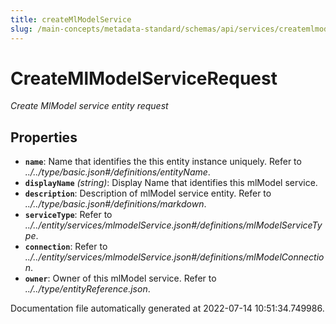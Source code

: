 ```yaml
---
title: createMlModelService
slug: /main-concepts/metadata-standard/schemas/api/services/createmlmodelservice
---
```


# CreateMlModelServiceRequest

*Create MlModel service entity request*

## Properties

- **`name`**: Name that identifies the this entity instance uniquely. Refer to *../../type/basic.json#/definitions/entityName*.
- **`displayName`** *(string)*: Display Name that identifies this mlModel service.
- **`description`**: Description of mlModel service entity. Refer to *../../type/basic.json#/definitions/markdown*.
- **`serviceType`**: Refer to *../../entity/services/mlmodelService.json#/definitions/mlModelServiceType*.
- **`connection`**: Refer to *../../entity/services/mlmodelService.json#/definitions/mlModelConnection*.
- **`owner`**: Owner of this mlModel service. Refer to *../../type/entityReference.json*.


Documentation file automatically generated at 2022-07-14 10:51:34.749986.
